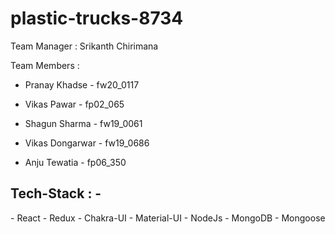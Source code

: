 # plastic-trucks-8734

Team Manager : Srikanth Chirimana

Team Members : 

- Pranay Khadse - fw20_0117
  
- Vikas Pawar - fp02_065

- Shagun Sharma - fw19_0061

- Vikas Dongarwar - fw19_0686

- Anju Tewatia - fp06_350

<h2>Tech-Stack : -</h2>
 - React
 - Redux
 - Chakra-UI
 - Material-UI
 - NodeJs
 - MongoDB
 - Mongoose
 
 
 
 



